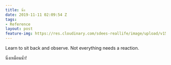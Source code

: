 ```yaml
---
title: นิ่ง
date: 2019-11-11 02:09:54 Z
tags:
- Reference
layout: post
feature-img: https://res.cloudinary.com/sdees-reallife/image/upload/v1555658919/sample_feature_img.png
---
```


Learn to sit back and observe. Not everything needs a reaction.

<i class="fa fa-child" style="color:plum"></i>

นิ่งเหมือนน้ำ!
